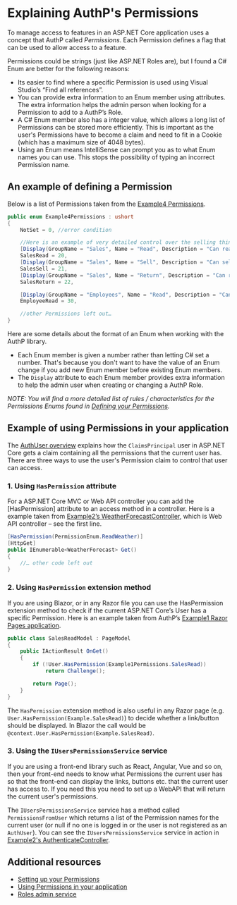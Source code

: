 # Explaining AuthP's Permissions

To manage access to features in an ASP.NET Core application uses a concept that AuthP called _Permissions_. Each Permission defines a flag that can be used to allow access to a feature.

Permissions could be strings (just like ASP.NET Roles are), but I found a C# Enum are better for the following reasons:

- Its easier to find where a specific Permission is used using Visual Studio’s “Find all references”.
- You can provide extra information to an Enum member using attributes. The extra information helps the admin person when looking for a Permission to add to a AuthP’s Role.
- A C# Enum member also has a integer value, which allows a long list of Permissions can be stored more efficiently. This is important as the user's Permissions have to become a claim and need to fit in a Cookie (which has a maximum size of 4048 bytes).
- Using an Enum means IntelliSense can prompt you as to what Enum names you can use. This stops the possibility of typing an incorrect Permission name.

## An example of defining a Permission

Below is a list of Permissions taken from the [Example4 Permissions](https://github.com/JonPSmith/AuthPermissions.AspNetCore/blob/main/Example4.MvcWebApp.IndividualAccounts/PermissionsCode/Example4Permissions.cs). 

```c#
public enum Example4Permissions : ushort
{
    NotSet = 0, //error condition

    //Here is an example of very detailed control over the selling things
    [Display(GroupName = "Sales", Name = "Read", Description = "Can read any sales")]
    SalesRead = 20,
    [Display(GroupName = "Sales", Name = "Sell", Description = "Can sell items from stock")]
    SalesSell = 21,
    [Display(GroupName = "Sales", Name = "Return", Description = "Can return an item to stock")]
    SalesReturn = 22,

    [Display(GroupName = "Employees", Name = "Read", Description = "Can read company employees")]
    EmployeeRead = 30,

    //other Permissions left out… 
}
```

Here are some details about the format of an Enum when working with the AuthP library.

- Each Enum member is given a number rather than letting C# set a number. That's because you don't want to have the value of an Enum change if you add new Enum member before existing Enum members.
- The `Display` attribute to each Enum member provides extra information to help the admin user when creating or changing a AuthP Role.

_NOTE: You will find a more detailed list of rules / characteristics for the Permissions Enums found in [Defining your Permissions](!!!!)._

## Example of using Permissions in your application

The [AuthUser overview](https://github.com/JonPSmith/AuthPermissions.AspNetCore/blob/main/docs/concepts/AuthUser.md#how-are-the-authp-claims-added-to-the-logging-in-user) explains how the `ClaimsPrincipal` user in ASP.NET Core gets a claim containing all the permissions that the current user has. There are three ways to use the user's Permission claim to control that user can access.

### 1. Using `HasPermission` attribute

For a ASP.NET Core MVC or Web API controller you can add the [HasPermission] attribute to an access method in a controller. Here is a example taken from [Example2’s WeatherForecastController](https://github.com/JonPSmith/AuthPermissions.AspNetCore/blob/main/Example2.WebApiWithToken.IndividualAccounts/Controllers/WeatherForecastController.cs), which is Web API controller – see the first line.

```c#
[HasPermission(PermissionEnum.ReadWeather)]
[HttpGet]
public IEnumerable<WeatherForecast> Get()
{
    //… other code left out
}
```

### 2. Using `HasPermission` extension method

If you are using Blazor, or in any Razor file you can use the HasPermission extension method to check if the current ASP.NET Core’s User has a specific Permission. Here is an example taken from AuthP’s [Example1 Razor Pages application](https://github.com/JonPSmith/AuthPermissions.AspNetCore/blob/main/Example1.RazorPages.IndividualAccounts/Pages/AuthPermissions/NeedsPermission2.cshtml.cs).

```c#
public class SalesReadModel : PageModel
{
    public IActionResult OnGet()
    {
        if (!User.HasPermission(Example1Permissions.SalesRead))
            return Challenge();

        return Page();
    }
}
```

The `HasPermission` extension method is also useful in any Razor page (e.g. `User.HasPermission(Example.SalesRead)`) to decide whether a link/button should be displayed. In Blazor the call would be `@context.User.HasPermission(Example.SalesRead)`.

### 3. Using the `IUsersPermissionsService` service

If you are using a front-end library such as React, Angular, Vue and so on, then your front-end needs to know what Permissions the current user has so that the front-end can display the links, buttons etc. that the current user has access to. If you need this you need to set up a WebAPI that will return the current user's permissions. 

The `IUsersPermissionsService` service has a method called `PermissionsFromUser` which returns a list of the Permission names for the current user (or null if no one is logged in or the user is not registered as an `AuthUser`). You can see the `IUsersPermissionsService` service in action in [Example2's AuthenticateController](https://github.com/JonPSmith/AuthPermissions.AspNetCore/blob/main/Example2.WebApiWithToken.IndividualAccounts/Controllers/AuthenticateController.cs#L112L122).

## Additional resources

- [Setting up your Permissions](!!!!)
- [Using Permissions in your application](!!!!)
- [Roles admin service](!!!!)